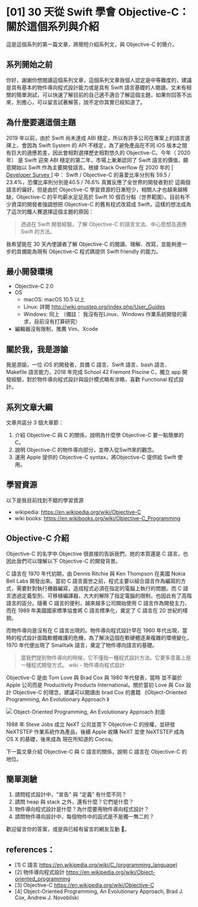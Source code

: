 #  [01] 30 天從 Swift 學會 Objective-C： 關於這個系列與介紹

這是這個系列的第一篇文章，將簡短介紹系列文，與 Objective-C 的簡介。

## 系列開始之前

你好，謝謝你想閱讀這個系列文章，這個系列文章我個人認定是中等難度的，建議是具有基本的物件導向程式設計能力或是具有 Swift 語言基礎的人閱讀。文末有相關的簡單測試，可以快速了解目前的自己適不適合了解這個主題，如果你回答不出來，別擔心，可以留言試著解答，說不定你其實已經知道了。

## 為什麼要選這個主題

2019 年以前，由於 Swift 尚未達成 ABI 穩定，所以有許多公司在專案上的語言選擇上，會因為 Swift System 的 API 不穩定，為了避免產品在不同 iOS 版本之間有巨大的適應若差，因此會相對選擇歷史相對悠久的 Objective-C。今年（ 2020 年） 是 Swift 迎來 ABI 穩定的第二年，市場上漸漸認同了 Swift 語言的價值，願意開始以 Swift 作為主要開發語言。根據 Stack Overflow  在 2020 年的 [[ Developer Survey ]](https://insights.stackoverflow.com/survey/2020#technology-most-loved-dreaded-and-wanted-languages-loved) 中：  Swift / Objective-C 的喜愛比率分別有 59.5 / 23.4%，恐懼比率則分別是40.5 / 76.6% 真實反應了全世界的開發者對於 這兩個語言的偏好。但是由於 Objective-C 學習資源的日漸短少，相關人才也越來越稀缺，Objective-C 的平均薪水足足高於 Swift 10 個百分點（世界範圍）。目前有不少資深的開發者強調想把 Objective-C 的舊有程式改寫成 Swift，這樣的想法成為了這次的鐵人賽選擇這個主題的原因：

 > 透過在 Swift 開發經驗，了解 Objective-C 的語言文法、中心思想及適應 Swift 的方法。

我希望能在 30 天內使讀者了解 Objective-C 的閱讀、理解、改寫，並能夠進一步的具備能為現有 Objective-C 程式碼提供 Swift friendly 的能力。


## 最小開發環境

* Objective-C 2.0
* OS 
    * macOS: macOS 10.5 以上 
    * Linux: 詳閱 http://wiki.gnustep.org/index.php/User_Guides
    * Windows: 同上 （備註： 我沒有在Linux、Windows 作業系統開發的需求，目前沒有打算研究）
* 編輯器沒有限制，推薦 Vim、Xcode

## 關於我，我是游諭

我是游諭，一位 iOS 的開發者，具備 C 語言、Swift 語言、bash 語言、 Makefile 語言能力，2018 年完成 School 42 Fremont Piscine C，獨立 app 開發經驗，對於物件導向程式設計與設計模式略有涉略，喜歡 Functional 程式設計。


## 系列文章大綱

文章共區分 3 個大章節：
1. 介紹 Objective-C 與 C 的關係，說明為什麼學 Objective-C 要一點簡單的 C。
1. 說明 Objective-C 的物件導向部分，並帶入從Swift來的觀念。
1. 運用 Apple 提供的 Objective-C syntax，將Objective-C 提供給 Swift 使用。

## 學習資源
以下是我目前找到不錯的學習資源
* wikipedia: https://en.wikipedia.org/wiki/Objective-C
* wiki books: https://en.wikibooks.org/wiki/Objective-C_Programming

## Objective-C 介紹


Objective-C 的名字中 Objective 很直接的告訴我們，她的本質還是 C 語言，也因此我們可以理解以下 Objective-C 的開發背景。

C 語言在 1970 年代初期，由 Dennis Ritchie 與 Ken Thompson 在美國 Nokia Bell Labs 開發出來。當初 C 語言面世之前，程式主要以組合語言作為編寫的方式，需要針對執行機器編寫，造成程式必須在指定的電腦上執行的問題。而 C 語言透過定義型別、可移植編譯器，大大的解除了指定電腦的限制，也因此有了高階語言的區分。隨著 C 語言的便利，越來越多公司開始使用 C 語言作為開發主力，而在 1989 年美國國家標準協會將 C 語言標準化，奠定了 C 語言在 20 世紀的樣貌。

而物件導向是沒有在 C 語言出現的。物件導向程式設計早在 1960 年代出現，當時的程式設計面臨軟體維護的危機，為了解決這個在軟硬體逐漸複雜的環境變化，1970 年代便出現了 Smalltalk 語言，奠定了物件導向語言的基礎。

> 當我們提到物件導向的時候，它不僅指一種程式設計方法。它更多意義上是一種程式開發方式。 wiki - 物件導向程式設計


Objective-C 是由 Tom Love 與 Brad Cox 與 1980 年代發表，當時 並不屬於 Apple 公司而是 Productivity Products International。關於當初 Love 與 Cox 設計 Objective-C 的理念，建議可以閱讀由 brad Cox 的書籍 《Object-Oriented Programming, An Evolutionary Approach 》

![](https://i.imgur.com/nYWZziJ.png)
Object-Oriented Programming, An Evolutionary Approach 封面

1988 年 Steve Jobs 成立 NeXT 公司並買下 Objective-C 的授權，並研發 NeXTSTEP 作業系統作為產品，後續 Apple 收購 NeXT 並使 NeXTSTEP 成為 OS X 的基礎，後來成為 現在所知道的 Cocoa。

下一篇文章介紹 Objective-C 與 C 語言的關係，說明 C 語言在 Objective-C 的地位。

## 簡單測驗

1. 請問程式設計中，"宣告" 與 “定義” 有什麼不同？
1. 請問 heap 與 stack 之外，還有什麼？它們是什麼？
1. 物件導向程式設計是什麼？為什麼要用物件導向程式設計？
1. 請問物件導向設計中，每個物件中的函式是不是獨一無二的？

歡迎留言你的答案，或是與已經有留言的網友互動 🤗。

## references：
* [1] C 語言 https://en.wikipedia.org/wiki/C_(programming_language)
* [2] 物件導向程式設計 https://en.wikipedia.org/wiki/Object-oriented_programming
* [3] Objective-C https://en.wikipedia.org/wiki/Objective-C
* [4] Object-Oriented Programming, An Evolutionary Approach, Brad J. Cox, Andrew J. Novobilski
